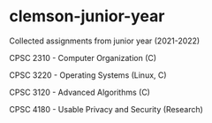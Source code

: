 # clemson-junior-year

Collected assignments from junior year (2021-2022)

CPSC 2310 - Computer Organization (C)

CPSC 3220 - Operating Systems (Linux, C)

CPSC 3120 - Advanced Algorithms (C)

CPSC 4180 - Usable Privacy and Security (Research)
